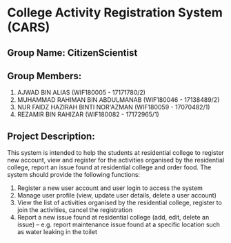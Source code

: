# College Activity Registration System (CARS)

## Group Name: CitizenScientist

## Group Members:

1. AJWAD BIN ALIAS (WIF180005 - 17171780/2)
2. MUHAMMAD RAHIMAN BIN ABDULMANAB (WIF180046 - 17138489/2)
3. NUR FAIDZ HAZIRAH BINTI NOR'AZMAN (WIF180059 - 17070482/1)
4. REZAMIR BIN RAHIZAR (WIF180082 - 17172965/1)

## Project Description:

This system is intended to help the students at residential college to register new account, view and register for the activities organised by the residential college, report an issue found at residential college and order food. The system should provide the following functions:

1. Register a new user account and user login to access the system
2. Manage user profile (view, update user details, delete a user account)
3. View the list of activities organised by the residential college, register to join the activities, cancel the registration
4. Report a new issue found at residential college (add, edit, delete an issue) – e.g. report maintenance issue found at a specific location such as water leaking in the toilet


